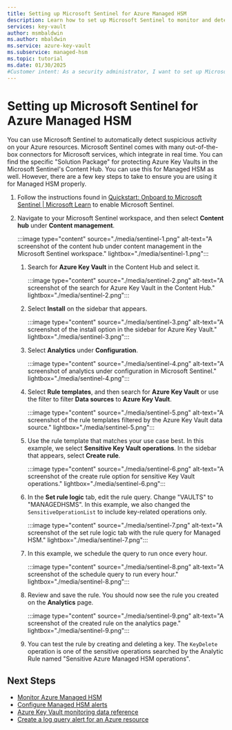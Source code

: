 ```yaml
---
title: Setting up Microsoft Sentinel for Azure Managed HSM
description: Learn how to set up Microsoft Sentinel to monitor and detect suspicious activity in your Azure Managed HSM.
services: key-vault
author: msmbaldwin
ms.author: mbaldwin
ms.service: azure-key-vault
ms.subservice: managed-hsm
ms.topic: tutorial
ms.date: 01/30/2025
#Customer intent: As a security administrator, I want to set up Microsoft Sentinel for Azure Managed HSM so I can monitor and detect suspicious activity effectively.
---
```


# Setting up Microsoft Sentinel for Azure Managed HSM

You can use Microsoft Sentinel to automatically detect suspicious activity on your Azure resources. Microsoft Sentinel comes with many out-of-the-box connectors for Microsoft services, which integrate in real time. You can find the specific "Solution Package" for protecting Azure Key Vaults in the Microsoft Sentinel's Content Hub. You can use this for Managed HSM as well. However, there are a few key steps to take to ensure you are using it for Managed HSM properly.

1. Follow the instructions found in [Quickstart: Onboard to Microsoft Sentinel | Microsoft Learn](/azure/sentinel/quickstart-onboard) to enable Microsoft Sentinel.
2. Navigate to your Microsoft Sentinel workspace, and then select **Content hub** under **Content management**.
  
   :::image type="content" source="./media/sentinel-1.png" alt-text="A screenshot of the content hub under content management in the Microsoft Sentinel workspace." lightbox="./media/sentinel-1.png":::

   1. Search for **Azure Key Vault** in the Content Hub and select it.

      :::image type="content" source="./media/sentinel-2.png" alt-text="A screenshot of the search for Azure Key Vault in the Content Hub." lightbox="./media/sentinel-2.png":::

   1. Select **Install** on the sidebar that appears.

      :::image type="content" source="./media/sentinel-3.png" alt-text="A screenshot of the install option in the sidebar for Azure Key Vault." lightbox="./media/sentinel-3.png":::

   1. Select **Analytics** under **Configuration**.

      :::image type="content" source="./media/sentinel-4.png" alt-text="A screenshot of analytics under configuration in Microsoft Sentinel." lightbox="./media/sentinel-4.png":::

   1. Select **Rule templates**, and then search for **Azure Key Vault** or use the filter to filter **Data sources** to **Azure Key Vault**.

      :::image type="content" source="./media/sentinel-5.png" alt-text="A screenshot of the rule templates filtered by the Azure Key Vault data source." lightbox="./media/sentinel-5.png":::

   1. Use the rule template that matches your use case best. In this example, we select **Sensitive Key Vault operations**. In the sidebar that appears, select **Create rule**.

      :::image type="content" source="./media/sentinel-6.png" alt-text="A screenshot of the create rule option for sensitive Key Vault operations." lightbox="./media/sentinel-6.png":::

   1. In the **Set rule logic** tab, edit the rule query. Change "VAULTS" to "MANAGEDHSMS". In this example, we also changed the `SensitiveOperationList` to include key-related operations only.

      :::image type="content" source="./media/sentinel-7.png" alt-text="A screenshot of the set rule logic tab with the rule query for Managed HSM." lightbox="./media/sentinel-7.png":::

   1. In this example, we schedule the query to run once every hour.

      :::image type="content" source="./media/sentinel-8.png" alt-text="A screenshot of the schedule query to run every hour." lightbox="./media/sentinel-8.png":::

   1. Review and save the rule. You should now see the rule you created on the **Analytics** page.

      :::image type="content" source="./media/sentinel-9.png" alt-text="A screenshot of the created rule on the analytics page." lightbox="./media/sentinel-9.png":::

   1. You can test the rule by creating and deleting a key. The `KeyDelete` operation is one of the sensitive operations searched by the Analytic Rule named "Sensitive Azure Managed HSM operations".

## Next Steps

- [Monitor Azure Managed HSM](logging-azure-monitor.md)
- [Configure Managed HSM alerts](configure-alerts.md)
- [Azure Key Vault monitoring data reference](../general/monitor-key-vault-reference.md)
- [Create a log query alert for an Azure resource](/azure/azure-monitor/platform/alerts-log)